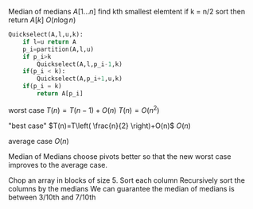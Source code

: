 Median of medians
$A[1\dots n]$ find kth smallest elemtent
if k = n/2
sort then return $A[k]$
$O(n\log n)$
```python
Quickselect(A,l,u,k):
	if l=u return A
	p_i=partition(A,l,u)
	if p_i>k
		Quickselect(A,l,p_i-1,k)
	if(p_i < k):
		Quickselect(A,p_i+1,u,k)
	if(p_i = k)
		return A[p_i]	
```
worst case
$T(n)=T(n-1)+O(n)$
$T(n)=O(n^2)$

"best case"
$T(n)=T\left( \frac{n}{2} \right)+O(n)$
$O(n)$

average case
$O(n)$

Median of Medians choose pivots better so that the new worst case improves to the average case.

Chop an array in blocks of size 5.
Sort each column
Recursively sort the columns by the medians
We can guarantee the median of medians is between 3/10th and 7/10th